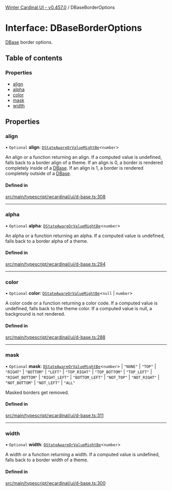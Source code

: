 [Winter Cardinal UI - v0.457.0](../index.md) / DBaseBorderOptions

# Interface: DBaseBorderOptions

[DBase](../classes/DBase.md) border options.

## Table of contents

### Properties

- [align](DBaseBorderOptions.md#align)
- [alpha](DBaseBorderOptions.md#alpha)
- [color](DBaseBorderOptions.md#color)
- [mask](DBaseBorderOptions.md#mask)
- [width](DBaseBorderOptions.md#width)

## Properties

### align

• `Optional` **align**: [`DStateAwareOrValueMightBe`](../index.md#dstateawareorvaluemightbe)\<`number`\>

An align or a function returning an align.
If a computed value is undefined, falls back to a border align of a theme.
If an align is 0, a border is rendered completely inside of a [DBase](../classes/DBase.md).
If an align is 1, a border is rendered completely outside of a [DBase](../classes/DBase.md).

#### Defined in

[src/main/typescript/wcardinal/ui/d-base.ts:308](https://github.com/winter-cardinal/winter-cardinal-ui/blob/v0.457.0/src/main/typescript/wcardinal/ui/d-base.ts#L308)

___

### alpha

• `Optional` **alpha**: [`DStateAwareOrValueMightBe`](../index.md#dstateawareorvaluemightbe)\<`number`\>

An alpha or a function returning an alpha.
If a computed value is undefined, falls back to a border alpha of a theme.

#### Defined in

[src/main/typescript/wcardinal/ui/d-base.ts:294](https://github.com/winter-cardinal/winter-cardinal-ui/blob/v0.457.0/src/main/typescript/wcardinal/ui/d-base.ts#L294)

___

### color

• `Optional` **color**: [`DStateAwareOrValueMightBe`](../index.md#dstateawareorvaluemightbe)\<``null`` \| `number`\>

A color code or a function returning a color code.
If a computed value is undefined, falls back to the theme color.
If a computed value is null, a background is not rendered.

#### Defined in

[src/main/typescript/wcardinal/ui/d-base.ts:288](https://github.com/winter-cardinal/winter-cardinal-ui/blob/v0.457.0/src/main/typescript/wcardinal/ui/d-base.ts#L288)

___

### mask

• `Optional` **mask**: [`DStateAwareOrValueMightBe`](../index.md#dstateawareorvaluemightbe)\<`number`\> \| ``"NONE"`` \| ``"TOP"`` \| ``"RIGHT"`` \| ``"BOTTOM"`` \| ``"LEFT"`` \| ``"TOP_RIGHT"`` \| ``"TOP_BOTTOM"`` \| ``"TOP_LEFT"`` \| ``"RIGHT_BOTTOM"`` \| ``"RIGHT_LEFT"`` \| ``"BOTTOM_LEFT"`` \| ``"NOT_TOP"`` \| ``"NOT_RIGHT"`` \| ``"NOT_BOTTOM"`` \| ``"NOT_LEFT"`` \| ``"ALL"``

Masked borders get removed.

#### Defined in

[src/main/typescript/wcardinal/ui/d-base.ts:311](https://github.com/winter-cardinal/winter-cardinal-ui/blob/v0.457.0/src/main/typescript/wcardinal/ui/d-base.ts#L311)

___

### width

• `Optional` **width**: [`DStateAwareOrValueMightBe`](../index.md#dstateawareorvaluemightbe)\<`number`\>

A width or a function returning a width.
If a computed value is undefined, falls back to a border width of a theme.

#### Defined in

[src/main/typescript/wcardinal/ui/d-base.ts:300](https://github.com/winter-cardinal/winter-cardinal-ui/blob/v0.457.0/src/main/typescript/wcardinal/ui/d-base.ts#L300)
